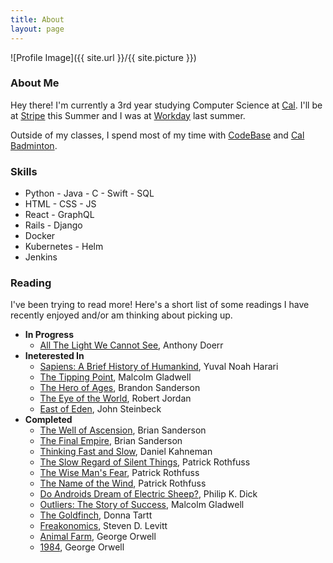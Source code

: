 ```yaml
---
title: About
layout: page
---
```

![Profile Image]({{ site.url }}/{{ site.picture }})

### About Me
Hey there! I'm currently a 3rd year studying Computer Science at [Cal](http://www.berkeley.edu/). I'll be at [Stripe](https://stripe.com/) this Summer and I was at [Workday](https://www.workday.com/) last summer.

Outside of my classes, I spend most of my time with [CodeBase](https://codebase.berkeley.edu/) and [Cal Badminton](https://badminton.berkeley.edu/).

### Skills
- Python - Java - C - Swift - SQL
- HTML - CSS - JS
- React - GraphQL
- Rails - Django
- Docker
- Kubernetes - Helm
- Jenkins

### Reading
I've been trying to read more! Here's a short list of some readings I have recently enjoyed and/or am thinking about picking up.
- **In Progress**
  - [All The Light We Cannot See](https://www.goodreads.com/book/show/18143977-all-the-light-we-cannot-see), Anthony Doerr
- **Ineterested In**
  - [Sapiens: A Brief History of Humankind](https://www.goodreads.com/book/show/23692271-sapiens), Yuval Noah Harari
  - [The Tipping Point](https://www.goodreads.com/book/show/2612.The_Tipping_Point), Malcolm Gladwell
  - [The Hero of Ages](https://www.goodreads.com/book/show/2767793-the-hero-of-ages), Brandon Sanderson
  - [The Eye of the World](https://www.goodreads.com/book/show/228665.The_Eye_of_the_World), Robert Jordan
  - [East of Eden](https://www.goodreads.com/book/show/4406.East_of_Eden), John Steinbeck
- **Completed**
  - [The Well of Ascension](https://www.goodreads.com/book/show/68429.The_Well_of_Ascension), Brian Sanderson
  - [The Final Empire](https://www.goodreads.com/book/show/68428.The_Final_Empire), Brian Sanderson
  - [Thinking Fast and Slow](https://www.goodreads.com/book/show/11468377-thinking-fast-and-slow), Daniel Kahneman
  - [The Slow Regard of Silent Things](https://www.goodreads.com/book/show/21535271-the-slow-regard-of-silent-things), Patrick Rothfuss
  - [The Wise Man's Fear](https://www.goodreads.com/book/show/1215032.The_Wise_Man_s_Fear), Patrick Rothfuss
  - [The Name of the Wind](https://www.goodreads.com/book/show/186074.The_Name_of_the_Wind), Patrick Rothfuss
  - [Do Androids Dream of Electric Sheep?](https://www.goodreads.com/book/show/7082.Do_Androids_Dream_of_Electric_Sheep_), Philip K. Dick
  - [Outliers: The Story of Success](https://www.goodreads.com/book/show/3228917-outliers), Malcolm Gladwell
  - [The Goldfinch](https://www.goodreads.com/book/show/17333223-the-goldfinch), Donna Tartt
  - [Freakonomics](https://www.goodreads.com/book/show/1202.Freakonomics), Steven D. Levitt
  - [Animal Farm](https://www.goodreads.com/book/show/7613.Animal_Farm), George Orwell
  - [1984](https://www.goodreads.com/book/show/5470.1984), George Orwell
